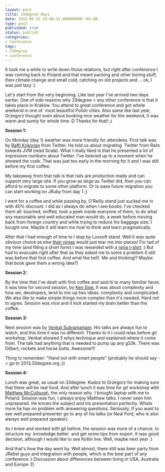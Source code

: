 ```yaml
---
layout: post
title: 33degree day1
date: 2012-05-22 23:46:21.000000000 +01:00
type: post
published: true
status: publish
categories:
- Conference
tags:
- 33degree
- conference
---
```

<p>It took me a while to write down those relations, but right after conference I was coming back to Poland and that meant packing and other boring stuff, then climate change and small cold, catching on old projects and ... ok, I was just lazy :)</p>
<p>Let's start from the very beginning. Like last year I've arrived two days earlier. One of side reasons why 33degree &gt; any other conference is that it takes place in Kraków. You attend to great conference and got whole weekend in one of  most beautiful Polish cities. Also same like last year, Grzegorz thought even about booking nice weather for the weekend, it was warm and sunny for whole time :D Thanks for that! ;)</p>
<p><strong>Session 1:</strong></p>
<p>On Monday (day 1) weather was more friendly for attendees. First talk was by <a title="Rafii Krikorian twitter profile" href="http://twitter.com/#!/raffi">Raffi Krikorian</a> from Twitter. He told us about migrating  Twitter from Rails towards JVM (read Scala). What I really liked is that he presented a lot of impressive numbers about Twitter. I've listened up to a moment when he showed the code. That was just too early in the morning for it and I was still before my first coffee.</p>
<p>My takeaway from that talk is that rails are production ready and can support very large site. If you grow as large as Twitter did, then you can afford to migrate to some other platform. Or to ease future migration you can start working on JRuby from day 1 ;)</p>
<p>I went for a coffee and while passing by, O'Reilly stand just sucked me in with 40% discount. I did as I always do when I see books: I've checked them all: touched, sniffed, took a peek inside everyone of them, to do what any reasonable and well educated man would do, a week before moving back from foreign country and while trying to reduce his baggage size: I bought one. Maybe it will learn me how to think and learn pragmatically.</p>
<p>After that I had enough of time to I stop by Luxsoft stand. Well it was quite obvious choice as else <a title="33degree Luxsoft album" href="https://plus.google.com/photos/109881160058685562700/albums/5721878200921929809">their ninjas</a> would just tear me into pieces! For tad of my time (and filling a short form) I was rewarded with a <a title="33degree, Monia in ninja T-shirt" href="https://picasaweb.google.com/106923391016827188571/33degree#5727647260337013266">ninja t-shirt</a> :) But had to evacuate right after that as they asked me to solve a problem (I still was before that first coffee. And what the hell!  Me and thinking!? Maybe that book gave them a wrong idea?)</p>
<p><strong>Session 2:</strong></p>
<p>By the time that I've dealt with first coffee and said <em>hi</em> to many familiar faces it was time for second session, by <a title="Ken Sipe twitter profile" href="http://twitter.com/#!/kensipe">Ken Sipe.</a> It was about complexity and how we, developers, tend to mix up two ideas: complexity and complicated. We also like to make simple things more complex than it's needed. Hard not to agree. Session was nice and it kick started my brain better than the coffee.</p>
<p><strong>Session 3:</strong></p>
<p>Next session was by <a title="Venkat Subramaniam profile on Twitter" href="http://twitter.com/#!/venkat_s">Venkat Subramaniam</a>. His talks are always fun to watch, and this time it was no different. Thanks to it I could relax before git workshop. Venkat showed <em>5 whys</em> technique and explained where it come from. The talk had anything that is needed to pump up any g33k. There was Dilbert, rockets and horse butts. Awesome!!!</p>
<p>Thing to remember: "Hand out with smart people" (probably he should say -&gt; go to 2013.33degree.org ;))</p>
<p><strong>Session 4:</strong></p>
<p>Lunch was great, as usual on 33degree. Kudos to Grzegorz for making sure that there will be real food. And after lunch it was time for git workshop with <a title="Matthew McCullough twitter profile" href="http://twitter.com/#!/search/matthewmccull">Matthew McCullough</a>, the only reason why  I brought laptop with me to Poland. Session was fun, I always enjoy Matthew talks. I never seen him unprepared. He knows the subject and his presentation perfectly. Whats more he has no problem with answering questions. Seriously, if you want to see well prepared presenter go to any of his talks (or Neal Ford, who is also always well prepared speaker).</p>
<p>As I knew and worked with git before, the session was more of a chance, to structure my  knowledge better  and get some tips from expert. It was good decision, although I would like to see Kotlin live. Well, maybe next year :)</p>
<p>And that's how the day went by. Well almost, there still was beer party from JRebel guys and integration with people, which is the best part of any conference :) Discussion about differences between living in USA, Australia and Europe :D</p>
